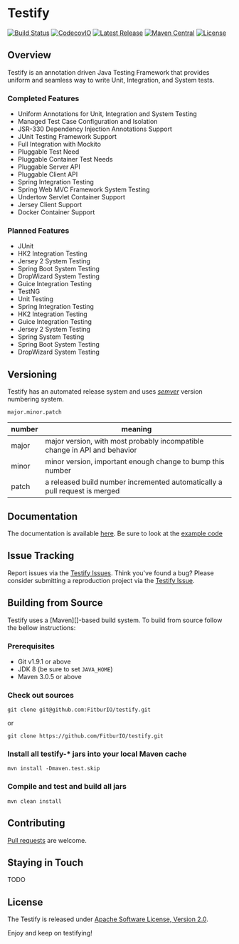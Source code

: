 # Testify
[![Build Status](https://travis-ci.org/FitburIO/testify.svg?branch=develop)](https://travis-ci.org/FitburIO/testify)
[![CodecovIO](https://codecov.io/github/FitburIO/testify/coverage.svg?branch=develop)](https://codecov.io/github/FitburIO/testify?branch=develop)
[![Latest Release](https://img.shields.io/github/release/FitburIO/testify.svg)]()
[![Maven Central](https://maven-badges.herokuapp.com/maven-central/com.fitbur.testify/parent/badge.svg?style=flat)](https://maven-badges.herokuapp.com/maven-central/com.fitbur.testify)
[![License](https://img.shields.io/github/license/FitburIO/testify.svg)](LICENSE)

## Overview
Testify is an annotation driven Java Testing Framework that provides uniform
and seamless way to write Unit, Integration, and System tests.

### Completed Features
* Uniform Annotations for Unit, Integration and System Testing
* Managed Test Case Configuration and Isolation
* JSR-330 Dependency Injection Annotations Support
* JUnit Testing Framework Support
* Full Integration with Mockito
* Pluggable Test Need
* Pluggable Container Test Needs
* Pluggable Server API
* Pluggable Client API
* Spring Integration Testing
* Spring Web MVC Framework System Testing
* Undertow Servlet Container Support
* Jersey Client Support
* Docker Container Support

### Planned Features
* JUnit
 * HK2 Integration Testing
 * Jersey 2 System Testing
 * Spring Boot System Testing
 * DropWizard System Testing
 * Guice Integration Testing
* TestNG
 * Unit Testing
 * Spring Integration Testing
 * HK2 Integration Testing
 * Guice Integration Testing
 * Jersey 2 System Testing
 * Spring System Testing
 * Spring Boot System Testing
 * DropWizard System Testing

## Versioning
Testify has an automated release system and uses [_semver_](http://semver.org/)
version numbering system.
```
major.minor.patch
```

| number | meaning                                                                    |
| ------ | -------------------------------------------------------------------------- |
| major  | major version, with most probably incompatible change in API and behavior  |
| minor  | minor version, important enough change to bump this number                 |
| patch  | a released build number incremented automatically a pull request is merged |

## Documentation
The documentation is available [here](http://fitburio.github.io/testify/). Be
sure to look at the [example code](https://github.com/FitburIO/testify/tree/master/examples)

## Issue Tracking
Report issues via the [Testify Issues](https://github.com/FitburIO/testify/issues).
Think you've found a bug? Please consider submitting a reproduction project via
the [Testify Issue](https://github.com/FitburIO/testify/issues).

## Building from Source
Testify uses a [Maven][]-based build system. To build from source follow the
bellow instructions:

### Prerequisites
* Git v1.9.1  or above
* JDK 8 (be sure to set `JAVA_HOME`)
* Maven 3.0.5 or above

### Check out sources
`git clone git@github.com:FitburIO/testify.git`

or

`git clone https://github.com/FitburIO/testify.git`

### Install all testify-\* jars into your local Maven cache
`mvn install -Dmaven.test.skip`

### Compile and test and build all jars
`mvn clean install`

## Contributing
[Pull requests](http://help.github.com/send-pull-requests) are welcome.

## Staying in Touch
TODO

## License
The Testify is released under [Apache Software License, Version 2.0](LICENSE).

Enjoy and keep on testifying!
